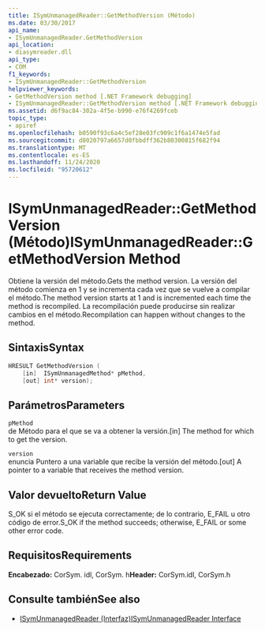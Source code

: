 ```yaml
---
title: ISymUnmanagedReader::GetMethodVersion (Método)
ms.date: 03/30/2017
api_name:
- ISymUnmanagedReader.GetMethodVersion
api_location:
- diasymreader.dll
api_type:
- COM
f1_keywords:
- ISymUnmanagedReader::GetMethodVersion
helpviewer_keywords:
- GetMethodVersion method [.NET Framework debugging]
- ISymUnmanagedReader::GetMethodVersion method [.NET Framework debugging]
ms.assetid: d6f9ac84-302a-4f5e-b990-e76f4269fceb
topic_type:
- apiref
ms.openlocfilehash: b0590f93c6a4c5ef28e03fc909c1f6a1474e5fad
ms.sourcegitcommit: d8020797a6657d0fbbdff362b80300815f682f94
ms.translationtype: MT
ms.contentlocale: es-ES
ms.lasthandoff: 11/24/2020
ms.locfileid: "95720612"
---
```

# <a name="isymunmanagedreadergetmethodversion-method"></a><span data-ttu-id="c622b-102">ISymUnmanagedReader::GetMethodVersion (Método)</span><span class="sxs-lookup"><span data-stu-id="c622b-102">ISymUnmanagedReader::GetMethodVersion Method</span></span>

<span data-ttu-id="c622b-103">Obtiene la versión del método.</span><span class="sxs-lookup"><span data-stu-id="c622b-103">Gets the method version.</span></span> <span data-ttu-id="c622b-104">La versión del método comienza en 1 y se incrementa cada vez que se vuelve a compilar el método.</span><span class="sxs-lookup"><span data-stu-id="c622b-104">The method version starts at 1 and is incremented each time the method is recompiled.</span></span> <span data-ttu-id="c622b-105">La recompilación puede producirse sin realizar cambios en el método.</span><span class="sxs-lookup"><span data-stu-id="c622b-105">Recompilation can happen without changes to the method.</span></span>  
  
## <a name="syntax"></a><span data-ttu-id="c622b-106">Sintaxis</span><span class="sxs-lookup"><span data-stu-id="c622b-106">Syntax</span></span>  
  
```cpp  
HRESULT GetMethodVersion (  
    [in]  ISymUnmanagedMethod* pMethod,  
    [out] int* version);  
```  
  
## <a name="parameters"></a><span data-ttu-id="c622b-107">Parámetros</span><span class="sxs-lookup"><span data-stu-id="c622b-107">Parameters</span></span>  

 `pMethod`  
 <span data-ttu-id="c622b-108">de Método para el que se va a obtener la versión.</span><span class="sxs-lookup"><span data-stu-id="c622b-108">[in] The method for which to get the version.</span></span>  
  
 `version`  
 <span data-ttu-id="c622b-109">enuncia Puntero a una variable que recibe la versión del método.</span><span class="sxs-lookup"><span data-stu-id="c622b-109">[out] A pointer to a variable that receives the method version.</span></span>  
  
## <a name="return-value"></a><span data-ttu-id="c622b-110">Valor devuelto</span><span class="sxs-lookup"><span data-stu-id="c622b-110">Return Value</span></span>  

 <span data-ttu-id="c622b-111">S_OK si el método se ejecuta correctamente; de lo contrario, E_FAIL u otro código de error.</span><span class="sxs-lookup"><span data-stu-id="c622b-111">S_OK if the method succeeds; otherwise, E_FAIL or some other error code.</span></span>  
  
## <a name="requirements"></a><span data-ttu-id="c622b-112">Requisitos</span><span class="sxs-lookup"><span data-stu-id="c622b-112">Requirements</span></span>  

 <span data-ttu-id="c622b-113">**Encabezado:** CorSym. idl, CorSym. h</span><span class="sxs-lookup"><span data-stu-id="c622b-113">**Header:** CorSym.idl, CorSym.h</span></span>  
  
## <a name="see-also"></a><span data-ttu-id="c622b-114">Consulte también</span><span class="sxs-lookup"><span data-stu-id="c622b-114">See also</span></span>

- [<span data-ttu-id="c622b-115">ISymUnmanagedReader (Interfaz)</span><span class="sxs-lookup"><span data-stu-id="c622b-115">ISymUnmanagedReader Interface</span></span>](isymunmanagedreader-interface.md)
